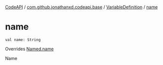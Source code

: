 [CodeAPI](../../index.md) / [com.github.jonathanxd.codeapi.base](../index.md) / [VariableDefinition](index.md) / [name](.)

# name

`val name: String`

Overrides [Named.name](../-named/name.md)

Name


